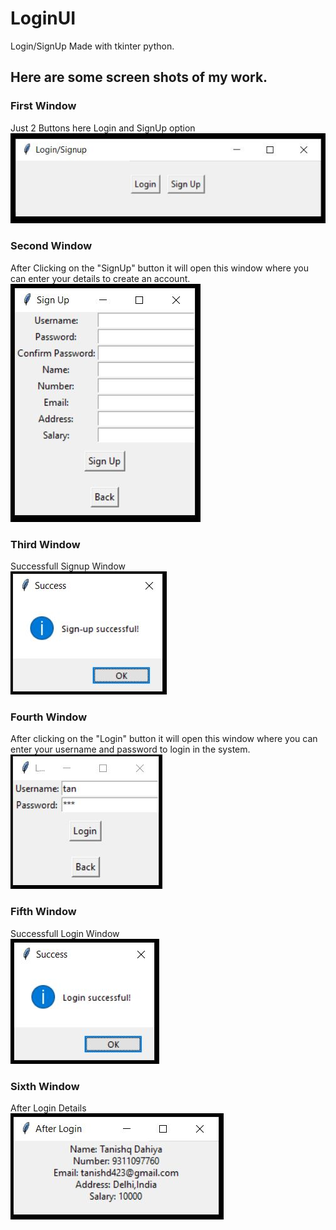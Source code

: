 # LoginUI
Login/SignUp Made with tkinter python.
## Here are some screen shots of my work.
### First Window
Just 2 Buttons here Login and SignUp option<br>
![Image 1](assets/1st.JPG)
### Second Window
After Clicking on the "SignUp" button it will open this window where you can enter your details to create an account.<br>
![Image 2](assets/2nd.JPG)
### Third Window
Successfull Signup Window<br>
![Image 3](assets/3rd.JPG)
### Fourth Window
After clicking on the "Login" button it will open this window where you can enter your username and password to login in the system.<br>
![Image 4](assets/4th.JPG)
### Fifth Window
Successfull Login Window<br>
![Image 5](assets/5th.JPG)

### Sixth Window
After Login Details<br>
![Image 6](assets/6th.JPG)
